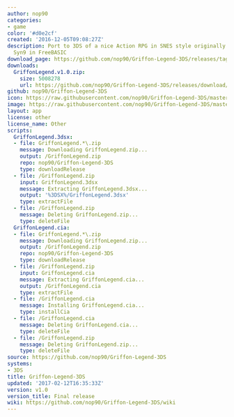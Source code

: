 ```yaml
---
author: nop90
categories:
- game
color: '#d0e2cf'
created: '2016-12-05T09:08:27Z'
description: Port to 3DS of a nice Action RPG in SNES style originally written by
  Syn9 in FreeBASIC
download_page: https://github.com/nop90/Griffon-Legend-3DS/releases/tag/v1.0
downloads:
  GriffonLegend.v1.0.zip:
    size: 5008278
    url: https://github.com/nop90/Griffon-Legend-3DS/releases/download/v1.0/GriffonLegend.v1.0.zip
github: nop90/Griffon-Legend-3DS
icon: https://raw.githubusercontent.com/nop90/Griffon-Legend-3DS/master/resources/icon.png
image: https://raw.githubusercontent.com/nop90/Griffon-Legend-3DS/master/resources/banner.png
layout: app
license: other
license_name: Other
scripts:
  GriffonLegend.3dsx:
  - file: GriffonLegend.*\.zip
    message: Downloading GriffonLegend.zip...
    output: /GriffonLegend.zip
    repo: nop90/Griffon-Legend-3DS
    type: downloadRelease
  - file: /GriffonLegend.zip
    input: GriffonLegend.3dsx
    message: Extracting GriffonLegend.3dsx...
    output: '%3DSX%/GriffonLegend.3dsx'
    type: extractFile
  - file: /GriffonLegend.zip
    message: Deleting GriffonLegend.zip...
    type: deleteFile
  GriffonLegend.cia:
  - file: GriffonLegend.*\.zip
    message: Downloading GriffonLegend.zip...
    output: /GriffonLegend.zip
    repo: nop90/Griffon-Legend-3DS
    type: downloadRelease
  - file: /GriffonLegend.zip
    input: GriffonLegend.cia
    message: Extracting GriffonLegend.cia...
    output: /GriffonLegend.cia
    type: extractFile
  - file: /GriffonLegend.cia
    message: Installing GriffonLegend.cia...
    type: installCia
  - file: /GriffonLegend.cia
    message: Deleting GriffonLegend.cia...
    type: deleteFile
  - file: /GriffonLegend.zip
    message: Deleting GriffonLegend.zip...
    type: deleteFile
source: https://github.com/nop90/Griffon-Legend-3DS
systems:
- 3DS
title: Griffon-Legend-3DS
updated: '2017-02-12T16:35:33Z'
version: v1.0
version_title: Final release
wiki: https://github.com/nop90/Griffon-Legend-3DS/wiki
---
```

